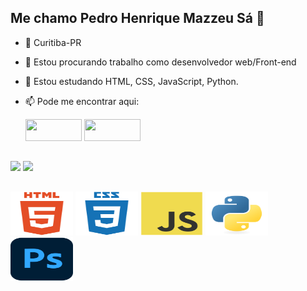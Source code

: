 ## Me chamo Pedro Henrique Mazzeu Sá 🤝

- 📍 Curitiba-PR
- 🔭 Estou procurando trabalho como desenvolvedor web/Front-end
- 🌱 Estou estudando HTML, CSS, JavaScript, Python.
- 📫 Pode me encontrar aqui:
  
  <div>
    <a href="https://www.linkedin.com/in/pedro-henrique-mazzeu-sá-486376220" target="_blank"><img height="35" width="90" src="https://img.shields.io/badge/LinkedIn-0077B5?style=for-the-badge&logo=linkedin&logoColor=white"></a>
    <a href="mailto:pedrohenriquemazzeus@gmail.com" target="_blank"><img height="35" width="90" src="https://img.shields.io/badge/Gmail-D14836?style=for-the-badge&logo=gmail&logoColor=white"></a>
  </div>

##
<picture>
  <source
    srcset="https://github-readme-stats.vercel.app/api?username=PedroMazzeu&show_icons=true&theme=dark&title_color=65D37E&border_color=65D37E"
    media="(prefers-color-scheme: dark)"
  />
  <source
    srcset="https://github-readme-stats.vercel.app/api?username=PedroMazzeu&show_icons=true&title_color=65D37E&border_color=65D37E"
    media="(prefers-color-scheme: light), (prefers-color-scheme: no-preference)"
  />
  <img src="https://github-readme-stats.vercel.app/api?username=PedroMazzeu&show_icons=true&title_color=65D37E&border_color=65D37E" />
</picture>
<picture>
  <source
    srcset="https://github-readme-stats.vercel.app/api/top-langs/?username=PedroMazzeu&layout=compact&theme=dark&title_color=65D37E&border_color=65D37E"
    media="(prefers-color-scheme: dark)"
  />
  <source
    srcset="https://github-readme-stats.vercel.app/api/top-langs/?username=PedroMazzeu&layout=compact&title_color=65D37E&border_color=65D37E"
    media="(prefers-color-scheme: light), (prefers-color-scheme: no-preference)"
  />
  <img src="https://github-readme-stats.vercel.app/api/top-langs/?username=PedroMazzeu&layout=compact&title_color=65D37E&border_color=65D37E" />
</picture>

##
<p>
  <img alt="pedro-html" height="70" width="100" src="https://github.com/devicons/devicon/blob/master/icons/html5/html5-plain-wordmark.svg">
  <img alt="pedro-css" height="70" width="100" src="https://github.com/devicons/devicon/blob/master/icons/css3/css3-plain-wordmark.svg">
  <img alt="pedro-JS" height="70" width="100" src="https://github.com/devicons/devicon/blob/master/icons/javascript/javascript-original.svg">
  <img alt="pedro-python" height="70" width="100" src="https://github.com/devicons/devicon/blob/master/icons/python/python-original.svg">
  <img alt="pedro-photoshop" height="70" width="100" src="https://github.com/devicons/devicon/blob/master/icons/photoshop/photoshop-original.svg">
</p>



